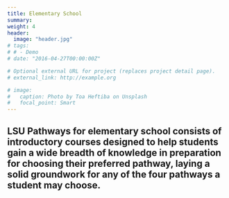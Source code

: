 ```yaml
---
title: Elementary School
summary: 
weight: 4
header:
  image: "header.jpg"
# tags:
# # - Demo
# date: "2016-04-27T00:00:00Z"

# Optional external URL for project (replaces project detail page).
# external_link: http://example.org

# image:
#   caption: Photo by Toa Heftiba on Unsplash
#   focal_point: Smart
---
```


## LSU Pathways for elementary school consists of introductory courses designed to help students gain a wide breadth of knowledge in preparation for choosing their preferred pathway, laying a solid groundwork for any of the four pathways a student may choose.
<br>

<!-- ![Intro to STEM Pathways](../../curriculum/Introduction%20to%20STEM%20Pathways%20Overview%20and%20Objectives%20Summary%20(1).png)
 -->
